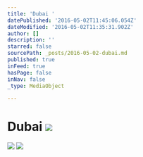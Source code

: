 ```yaml
---
title: 'Dubai '
datePublished: '2016-05-02T11:45:06.054Z'
dateModified: '2016-05-02T11:35:31.902Z'
author: []
description: ''
starred: false
sourcePath: _posts/2016-05-02-dubai.md
published: true
inFeed: true
hasPage: false
inNav: false
_type: MediaObject

---
```

# Dubai ![](https://the-grid-user-content.s3-us-west-2.amazonaws.com/083a2532-663d-42be-a6d3-18ac18285bb9.jpg)
![](https://the-grid-user-content.s3-us-west-2.amazonaws.com/7f8f599d-9e8b-4aae-ae10-0699df333a4a.jpg)
![](https://the-grid-user-content.s3-us-west-2.amazonaws.com/613aadad-3d54-437d-a646-091bf8e93d58.jpg)